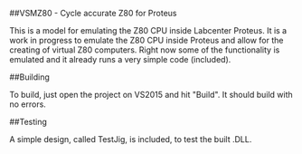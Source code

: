 ##VSMZ80 - Cycle accurate Z80 for Proteus

This is a model for emulating the Z80 CPU inside Labcenter Proteus.
It is a work in progress to emulate the Z80 CPU inside Proteus and allow for the creating of virtual Z80 computers.
Right now some of the functionality is emulated and it already runs a very simple code (included).

##Building

To build, just open the project on VS2015 and hit "Build". It should build with no errors.

##Testing

A simple design, called TestJig, is included, to test the built .DLL.

